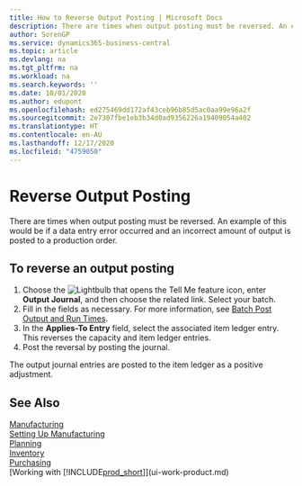 ```yaml
---
title: How to Reverse Output Posting | Microsoft Docs
description: There are times when output posting must be reversed. An example of this would be if a data entry error occurred and an incorrect amount of output is posted to a production order.
author: SorenGP
ms.service: dynamics365-business-central
ms.topic: article
ms.devlang: na
ms.tgt_pltfrm: na
ms.workload: na
ms.search.keywords: ''
ms.date: 10/01/2020
ms.author: edupont
ms.openlocfilehash: ed275469dd172af43ceb96b85d5ac0aa99e96a2f
ms.sourcegitcommit: 2e7307fbe1eb3b34d0ad9356226a19409054a402
ms.translationtype: HT
ms.contentlocale: en-AU
ms.lasthandoff: 12/17/2020
ms.locfileid: "4759050"
---
```

# <a name="reverse-output-posting"></a>Reverse Output Posting
There are times when output posting must be reversed. An example of this would be if a data entry error occurred and an incorrect amount of output is posted to a production order.  

## <a name="to-reverse-an-output-posting"></a>To reverse an output posting  
1.  Choose the ![Lightbulb that opens the Tell Me feature](media/ui-search/search_small.png "Tell me what you want to do") icon, enter **Output Journal**, and then choose the related link. Select your batch.  
2. Fill in the fields as necessary. For more information, see [Batch Post Output and Run Times](production-how-to-post-output-quantity.md).
3.  In the **Applies-To Entry** field, select the associated item ledger entry. This reverses the capacity and item ledger entries.  
4. Post the reversal by posting the journal.  

The output journal entries are posted to the item ledger as a positive adjustment.  

## <a name="see-also"></a>See Also  
 [Manufacturing](production-manage-manufacturing.md)    
 [Setting Up Manufacturing](production-configure-production-processes.md)  
 [Planning](production-planning.md)      
 [Inventory](inventory-manage-inventory.md)  
 [Purchasing](purchasing-manage-purchasing.md)  
 [Working with [!INCLUDE[prod_short](includes/prod_short.md)]](ui-work-product.md)  
